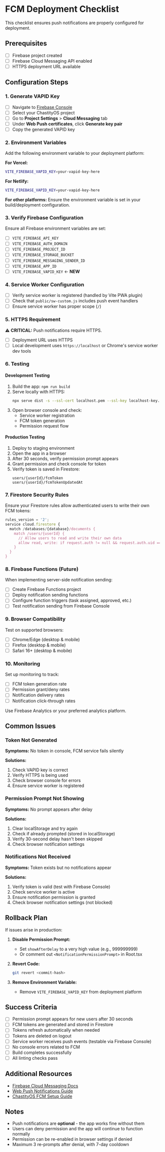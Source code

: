 # FCM Deployment Checklist

This checklist ensures push notifications are properly configured for deployment.

## Prerequisites

- [ ] Firebase project created
- [ ] Firebase Cloud Messaging API enabled
- [ ] HTTPS deployment URL available

## Configuration Steps

### 1. Generate VAPID Key

- [ ] Navigate to [Firebase Console](https://console.firebase.google.com/)
- [ ] Select your ChastityOS project
- [ ] Go to **Project Settings** > **Cloud Messaging** tab
- [ ] Under **Web Push certificates**, click **Generate key pair**
- [ ] Copy the generated VAPID key

### 2. Environment Variables

Add the following environment variable to your deployment platform:

**For Vercel:**

```bash
VITE_FIREBASE_VAPID_KEY=your-vapid-key-here
```

**For Netlify:**

```bash
VITE_FIREBASE_VAPID_KEY=your-vapid-key-here
```

**For other platforms:**
Ensure the environment variable is set in your build/deployment configuration.

### 3. Verify Firebase Configuration

Ensure all Firebase environment variables are set:

- [ ] `VITE_FIREBASE_API_KEY`
- [ ] `VITE_FIREBASE_AUTH_DOMAIN`
- [ ] `VITE_FIREBASE_PROJECT_ID`
- [ ] `VITE_FIREBASE_STORAGE_BUCKET`
- [ ] `VITE_FIREBASE_MESSAGING_SENDER_ID`
- [ ] `VITE_FIREBASE_APP_ID`
- [ ] `VITE_FIREBASE_VAPID_KEY` ← **NEW**

### 4. Service Worker Configuration

- [ ] Verify service worker is registered (handled by Vite PWA plugin)
- [ ] Check that `public/sw-custom.js` includes push event handlers
- [ ] Ensure service worker has proper scope (`/`)

### 5. HTTPS Requirement

⚠️ **CRITICAL:** Push notifications require HTTPS.

- [ ] Deployment URL uses HTTPS
- [ ] Local development uses `https://localhost` or Chrome's service worker dev tools

### 6. Testing

#### Development Testing

1. Build the app: `npm run build`
2. Serve locally with HTTPS:
   ```bash
   npx serve dist -s --ssl-cert localhost.pem --ssl-key localhost-key.pem
   ```
3. Open browser console and check:
   - Service worker registration
   - FCM token generation
   - Permission request flow

#### Production Testing

1. Deploy to staging environment
2. Open the app in a browser
3. After 30 seconds, verify permission prompt appears
4. Grant permission and check console for token
5. Verify token is saved in Firestore:
   ```
   users/{userId}/fcmToken
   users/{userId}/fcmTokenUpdatedAt
   ```

### 7. Firestore Security Rules

Ensure your Firestore rules allow authenticated users to write their own FCM tokens:

```javascript
rules_version = '2';
service cloud.firestore {
  match /databases/{database}/documents {
    match /users/{userId} {
      // Allow users to read and write their own data
      allow read, write: if request.auth != null && request.auth.uid == userId;
    }
  }
}
```

### 8. Firebase Functions (Future)

When implementing server-side notification sending:

- [ ] Create Firebase Functions project
- [ ] Deploy notification sending functions
- [ ] Configure function triggers (task assigned, approved, etc.)
- [ ] Test notification sending from Firebase Console

### 9. Browser Compatibility

Test on supported browsers:

- [ ] Chrome/Edge (desktop & mobile)
- [ ] Firefox (desktop & mobile)
- [ ] Safari 16+ (desktop & mobile)

### 10. Monitoring

Set up monitoring to track:

- [ ] FCM token generation rate
- [ ] Permission grant/deny rates
- [ ] Notification delivery rates
- [ ] Notification click-through rates

Use Firebase Analytics or your preferred analytics platform.

## Common Issues

### Token Not Generated

**Symptoms:** No token in console, FCM service fails silently

**Solutions:**

1. Check VAPID key is correct
2. Verify HTTPS is being used
3. Check browser console for errors
4. Ensure service worker is registered

### Permission Prompt Not Showing

**Symptoms:** No prompt appears after delay

**Solutions:**

1. Clear localStorage and try again
2. Check if already prompted (stored in localStorage)
3. Verify 30-second delay hasn't been skipped
4. Check browser notification settings

### Notifications Not Received

**Symptoms:** Token exists but no notifications appear

**Solutions:**

1. Verify token is valid (test with Firebase Console)
2. Check service worker is active
3. Ensure notification permission is granted
4. Check browser notification settings (not blocked)

## Rollback Plan

If issues arise in production:

1. **Disable Permission Prompt:**
   - Set `showAfterDelay` to a very high value (e.g., 999999999)
   - Or comment out `<NotificationPermissionPrompt>` in Root.tsx

2. **Revert Code:**

   ```bash
   git revert <commit-hash>
   ```

3. **Remove Environment Variable:**
   - Remove `VITE_FIREBASE_VAPID_KEY` from deployment platform

## Success Criteria

- [ ] Permission prompt appears for new users after 30 seconds
- [ ] FCM tokens are generated and stored in Firestore
- [ ] Tokens refresh automatically when needed
- [ ] Tokens are deleted on logout
- [ ] Service worker receives push events (testable via Firebase Console)
- [ ] No console errors related to FCM
- [ ] Build completes successfully
- [ ] All linting checks pass

## Additional Resources

- [Firebase Cloud Messaging Docs](https://firebase.google.com/docs/cloud-messaging)
- [Web Push Notifications Guide](https://web.dev/push-notifications-overview/)
- [ChastityOS FCM Setup Guide](./FCM_SETUP.md)

## Notes

- Push notifications are **optional** - the app works fine without them
- Users can deny permission and the app will continue to function normally
- Permission can be re-enabled in browser settings if denied
- Maximum 3 re-prompts after denial, with 7-day cooldown
